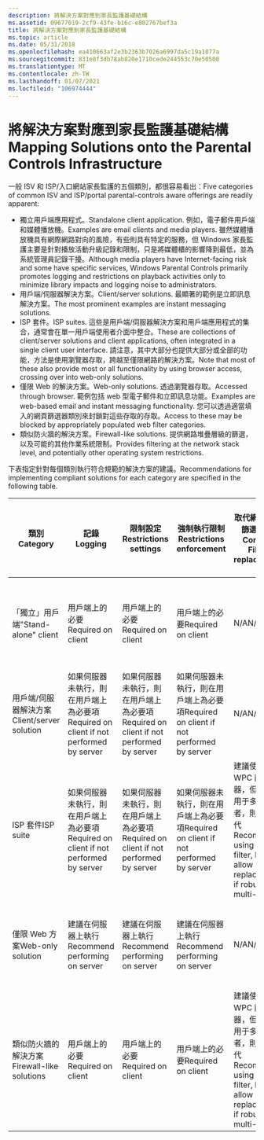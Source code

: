 ```yaml
---
description: 將解決方案對應到家長監護基礎結構
ms.assetid: 09677019-2cf9-43fe-b16c-e802767bef3a
title: 將解決方案對應到家長監護基礎結構
ms.topic: article
ms.date: 05/31/2018
ms.openlocfilehash: ea410663af2e3b2363b7026a6997da5c19a1077a
ms.sourcegitcommit: 831e8f3db78ab820e1710cede244553c70e50500
ms.translationtype: MT
ms.contentlocale: zh-TW
ms.lasthandoff: 01/07/2021
ms.locfileid: "106974444"
---
```

# <a name="mapping-solutions-onto-the-parental-controls-infrastructure"></a><span data-ttu-id="3b4c9-103">將解決方案對應到家長監護基礎結構</span><span class="sxs-lookup"><span data-stu-id="3b4c9-103">Mapping Solutions onto the Parental Controls Infrastructure</span></span>

<span data-ttu-id="3b4c9-104">一般 ISV 和 ISP/入口網站家長監護的五個類別，都很容易看出：</span><span class="sxs-lookup"><span data-stu-id="3b4c9-104">Five categories of common ISV and ISP/portal parental-controls aware offerings are readily apparent:</span></span>

-   <span data-ttu-id="3b4c9-105">獨立用戶端應用程式。</span><span class="sxs-lookup"><span data-stu-id="3b4c9-105">Standalone client application.</span></span> <span data-ttu-id="3b4c9-106">例如，電子郵件用戶端和媒體播放機。</span><span class="sxs-lookup"><span data-stu-id="3b4c9-106">Examples are email clients and media players.</span></span> <span data-ttu-id="3b4c9-107">雖然媒體播放機具有網際網路對向的風險，有些則具有特定的服務，但 Windows 家長監護主要是針對播放活動升級記錄和限制，只是將媒體櫃的影響降到最低，並為系統管理員記錄干擾。</span><span class="sxs-lookup"><span data-stu-id="3b4c9-107">Although media players have Internet-facing risk and some have specific services, Windows Parental Controls primarily promotes logging and restrictions on playback activities only to minimize library impacts and logging noise to administrators.</span></span>
-   <span data-ttu-id="3b4c9-108">用戶端/伺服器解決方案。</span><span class="sxs-lookup"><span data-stu-id="3b4c9-108">Client/server solutions.</span></span> <span data-ttu-id="3b4c9-109">最顯著的範例是立即訊息解決方案。</span><span class="sxs-lookup"><span data-stu-id="3b4c9-109">The most prominent examples are instant messaging solutions.</span></span>
-   <span data-ttu-id="3b4c9-110">ISP 套件。</span><span class="sxs-lookup"><span data-stu-id="3b4c9-110">ISP suites.</span></span> <span data-ttu-id="3b4c9-111">這些是用戶端/伺服器解決方案和用戶端應用程式的集合，通常會在單一用戶端使用者介面中整合。</span><span class="sxs-lookup"><span data-stu-id="3b4c9-111">These are collections of client/server solutions and client applications, often integrated in a single client user interface.</span></span> <span data-ttu-id="3b4c9-112">請注意，其中大部分也提供大部分或全部的功能，方法是使用瀏覽器存取，跨越至僅限網路的解決方案。</span><span class="sxs-lookup"><span data-stu-id="3b4c9-112">Note that most of these also provide most or all functionality by using browser access, crossing over into web-only solutions.</span></span>
-   <span data-ttu-id="3b4c9-113">僅限 Web 的解決方案。</span><span class="sxs-lookup"><span data-stu-id="3b4c9-113">Web-only solutions.</span></span> <span data-ttu-id="3b4c9-114">透過瀏覽器存取。</span><span class="sxs-lookup"><span data-stu-id="3b4c9-114">Accessed through browser.</span></span> <span data-ttu-id="3b4c9-115">範例包括 web 型電子郵件和立即訊息功能。</span><span class="sxs-lookup"><span data-stu-id="3b4c9-115">Examples are web-based email and instant messaging functionality.</span></span> <span data-ttu-id="3b4c9-116">您可以透過適當填入的網頁篩選器類別來封鎖對這些存取的存取。</span><span class="sxs-lookup"><span data-stu-id="3b4c9-116">Access to these may be blocked by appropriately populated web filter categories.</span></span>
-   <span data-ttu-id="3b4c9-117">類似防火牆的解決方案。</span><span class="sxs-lookup"><span data-stu-id="3b4c9-117">Firewall-like solutions.</span></span> <span data-ttu-id="3b4c9-118">提供網路堆疊層級的篩選，以及可能的其他作業系統限制。</span><span class="sxs-lookup"><span data-stu-id="3b4c9-118">Provides filtering at the network stack level, and potentially other operating system restrictions.</span></span>

<span data-ttu-id="3b4c9-119">下表指定針對每個類別執行符合規範的解決方案的建議。</span><span class="sxs-lookup"><span data-stu-id="3b4c9-119">Recommendations for implementing compliant solutions for each category are specified in the following table.</span></span>



| <span data-ttu-id="3b4c9-120">類別</span><span class="sxs-lookup"><span data-stu-id="3b4c9-120">Category</span></span>                           | <span data-ttu-id="3b4c9-121">記錄</span><span class="sxs-lookup"><span data-stu-id="3b4c9-121">Logging</span></span>                                                  | <span data-ttu-id="3b4c9-122">限制設定</span><span class="sxs-lookup"><span data-stu-id="3b4c9-122">Restrictions settings</span></span>                                    | <span data-ttu-id="3b4c9-123">強制執行限制</span><span class="sxs-lookup"><span data-stu-id="3b4c9-123">Restrictions enforcement</span></span>                                 | <span data-ttu-id="3b4c9-124">取代網路內容篩選</span><span class="sxs-lookup"><span data-stu-id="3b4c9-124">Web Content Filter replacement</span></span>                                                        | <span data-ttu-id="3b4c9-125">使用延伸連結進行記錄和設定存取</span><span class="sxs-lookup"><span data-stu-id="3b4c9-125">Use of extensibility link for logging and settings access</span></span>               |
|------------------------------------|----------------------------------------------------------|----------------------------------------------------------|----------------------------------------------------------|---------------------------------------------------------------------------------------|-------------------------------------------------------------------------|
| <span data-ttu-id="3b4c9-126">「獨立」用戶端</span><span class="sxs-lookup"><span data-stu-id="3b4c9-126">"Stand-alone" client</span></span><br/>    | <span data-ttu-id="3b4c9-127">用戶端上的必要</span><span class="sxs-lookup"><span data-stu-id="3b4c9-127">Required on client</span></span><br/>                            | <span data-ttu-id="3b4c9-128">用戶端上的必要</span><span class="sxs-lookup"><span data-stu-id="3b4c9-128">Required on client</span></span><br/>                            | <span data-ttu-id="3b4c9-129">用戶端上的必要</span><span class="sxs-lookup"><span data-stu-id="3b4c9-129">Required on client</span></span><br/>                            | <span data-ttu-id="3b4c9-130">N/A</span><span class="sxs-lookup"><span data-stu-id="3b4c9-130">N/A</span></span><br/>                                                                        | <span data-ttu-id="3b4c9-131">必要，將會是 exe。</span><span class="sxs-lookup"><span data-stu-id="3b4c9-131">Required, will be exe.</span></span> <span data-ttu-id="3b4c9-132">可以直接叫用應用程式 UI 導覽</span><span class="sxs-lookup"><span data-stu-id="3b4c9-132">May simply invoke app UI navigation</span></span><br/>   |
| <span data-ttu-id="3b4c9-133">用戶端/伺服器解決方案</span><span class="sxs-lookup"><span data-stu-id="3b4c9-133">Client/server solution</span></span><br/>  | <span data-ttu-id="3b4c9-134">如果伺服器未執行，則在用戶端上為必要項</span><span class="sxs-lookup"><span data-stu-id="3b4c9-134">Required on client if not performed by server</span></span><br/> | <span data-ttu-id="3b4c9-135">如果伺服器未執行，則在用戶端上為必要項</span><span class="sxs-lookup"><span data-stu-id="3b4c9-135">Required on client if not performed by server</span></span><br/> | <span data-ttu-id="3b4c9-136">如果伺服器未執行，則在用戶端上為必要項</span><span class="sxs-lookup"><span data-stu-id="3b4c9-136">Required on client if not performed by server</span></span><br/> | <span data-ttu-id="3b4c9-137">N/A</span><span class="sxs-lookup"><span data-stu-id="3b4c9-137">N/A</span></span><br/>                                                                        | <span data-ttu-id="3b4c9-138">必要，將會是 exe</span><span class="sxs-lookup"><span data-stu-id="3b4c9-138">Required, will be exe</span></span><br/>                                        |
| <span data-ttu-id="3b4c9-139">ISP 套件</span><span class="sxs-lookup"><span data-stu-id="3b4c9-139">ISP suite</span></span><br/>               | <span data-ttu-id="3b4c9-140">如果伺服器未執行，則在用戶端上為必要項</span><span class="sxs-lookup"><span data-stu-id="3b4c9-140">Required on client if not performed by server</span></span><br/> | <span data-ttu-id="3b4c9-141">如果伺服器未執行，則在用戶端上為必要項</span><span class="sxs-lookup"><span data-stu-id="3b4c9-141">Required on client if not performed by server</span></span><br/> | <span data-ttu-id="3b4c9-142">如果伺服器未執行，則在用戶端上為必要項</span><span class="sxs-lookup"><span data-stu-id="3b4c9-142">Required on client if not performed by server</span></span><br/> | <span data-ttu-id="3b4c9-143">建議使用 WPC 篩選器，但如果適用于多使用者，則允許取代</span><span class="sxs-lookup"><span data-stu-id="3b4c9-143">Recommend using WPC filter, but allow replacement if robust for multi-user</span></span><br/> | <span data-ttu-id="3b4c9-144">必要，將會是 exe</span><span class="sxs-lookup"><span data-stu-id="3b4c9-144">Required, will be exe</span></span><br/>                                        |
| <span data-ttu-id="3b4c9-145">僅限 Web 方案</span><span class="sxs-lookup"><span data-stu-id="3b4c9-145">Web-only solution</span></span><br/>       | <span data-ttu-id="3b4c9-146">建議在伺服器上執行</span><span class="sxs-lookup"><span data-stu-id="3b4c9-146">Recommend performing on server</span></span><br/>                | <span data-ttu-id="3b4c9-147">建議在伺服器上執行</span><span class="sxs-lookup"><span data-stu-id="3b4c9-147">Recommend performing on server</span></span><br/>                | <span data-ttu-id="3b4c9-148">建議在伺服器上執行</span><span class="sxs-lookup"><span data-stu-id="3b4c9-148">Recommend performing on server</span></span><br/>                | <span data-ttu-id="3b4c9-149">N/A</span><span class="sxs-lookup"><span data-stu-id="3b4c9-149">N/A</span></span><br/>                                                                        | <span data-ttu-id="3b4c9-150">建議使用。</span><span class="sxs-lookup"><span data-stu-id="3b4c9-150">Recommended.</span></span> <span data-ttu-id="3b4c9-151">使用 exe 公開伺服器記錄和設定</span><span class="sxs-lookup"><span data-stu-id="3b4c9-151">Expose server logging and settings by using exe</span></span><br/> |
| <span data-ttu-id="3b4c9-152">類似防火牆的解決方案</span><span class="sxs-lookup"><span data-stu-id="3b4c9-152">Firewall-like solutions</span></span><br/> | <span data-ttu-id="3b4c9-153">用戶端上的必要</span><span class="sxs-lookup"><span data-stu-id="3b4c9-153">Required on client</span></span><br/>                            | <span data-ttu-id="3b4c9-154">用戶端上的必要</span><span class="sxs-lookup"><span data-stu-id="3b4c9-154">Required on client</span></span><br/>                            | <span data-ttu-id="3b4c9-155">用戶端上的必要</span><span class="sxs-lookup"><span data-stu-id="3b4c9-155">Required on client</span></span><br/>                            | <span data-ttu-id="3b4c9-156">建議使用 WPC 篩選器，但如果適用于多使用者，則允許取代</span><span class="sxs-lookup"><span data-stu-id="3b4c9-156">Recommend using WPC filter, but allow replacement if robust for multi-user</span></span><br/> | <span data-ttu-id="3b4c9-157">必要，將會是 exe</span><span class="sxs-lookup"><span data-stu-id="3b4c9-157">Required, will be exe</span></span><br/>                                        |



 

 

 




